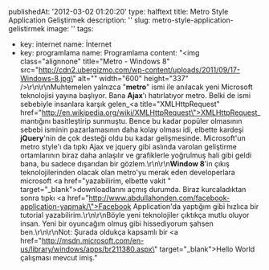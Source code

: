 publishedAt: '2012-03-02 01:20:20'
type: halftext
title: Metro Style Application Geliştirmek
description: ''
slug: metro-style-application-gelistirmek
image: ''
tags:
  - key: internet
    name: İnternet
  - key: programlama
    name: Programlama
content: "<img class=\"alignnone\" title=\"Metro - Windows 8\" src=\"http://cdn2.ubergizmo.com/wp-content/uploads/2011/09/17-Windows-8.jpg\" alt=\"\" width=\"600\" height=\"337\" />\r\n\r\nMuhtemelen yalnızca \"<strong>metro</strong>\" ismi ile anılacak yeni Microsoft teknolojisi yayına başlıyor. Bana <strong>Ajax</strong>'ı hatırlatıyor metro. Belki de ismi sebebiyle insanlara karşık gelen\_<a title=\"XMLHttpRequest\" href=\"http://en.wikipedia.org/wiki/XMLHttpRequest\">XMLHttpRequest</a>\_mantığını basitleştirip sunmuştu. Bence bu kadar popüler olmasının sebebi isminin pazarlamasının daha kolay olması idi, elbette kardeşi <strong>jQuery</strong>'nin de çok desteği oldu bu kadar gelişmesinde. Microsoft'un metro style'ı da tıpkı Ajax ve jquery gibi aslında varolan geliştirme ortamlarının biraz daha anlaşılır ve grafiklerle yoğrulmuş hali gibi geldi bana, bu sadece dışarıdan bir gözlem.\r\n\r\n<strong>Window 8</strong>'in çıkış teknolojilerinden olacak olan metro'yu merak eden developerlara microsoft <a href=\"yazabilirim, elbette vakit \" target=\"_blank\">download</a>larını açmış durumda. Biraz kurcaladıktan sonra tıpkı <a href=\"http://www.abdullahonden.com/facebook-application-yapmak/\">Facebook Application</a>'da yaptığım gibi hızlıca bir tutorial yazabilirim.\r\n\r\nBöyle yeni teknolojiler çıktıkça mutlu oluyor insan. Yeni bir oyuncağım olmuş gibi hissediyorum şahsen ben.\r\n\r\nNot: Şurada oldukça kapsamlı bir <a href=\"http://msdn.microsoft.com/en-us/library/windows/apps/br211380.aspx\" target=\"_blank\">Hello World</a> çalışması mevcut imiş."
